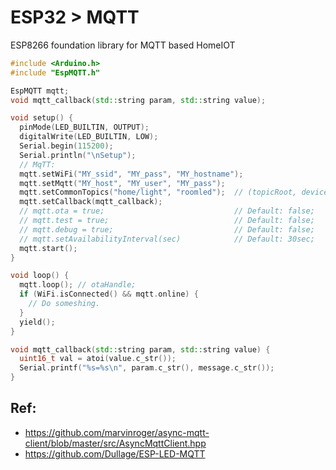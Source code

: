 # ESP32 > MQTT
ESP8266 foundation library for MQTT based HomeIOT

```cpp
#include <Arduino.h>
#include "EspMQTT.h"

EspMQTT mqtt;
void mqtt_callback(std::string param, std::string value);

void setup() {
  pinMode(LED_BUILTIN, OUTPUT);
  digitalWrite(LED_BUILTIN, LOW);
  Serial.begin(115200);
  Serial.println("\nSetup");
  // MqTT:
  mqtt.setWiFi("MY_ssid", "MY_pass", "MY_hostname");
  mqtt.setMqtt("MY_host", "MY_user", "MY_pass");
  mqtt.setCommonTopics("home/light", "roomled");  // (topicRoot, device)
  mqtt.setCallback(mqtt_callback);
  // mqtt.ota = true;                             // Default: false;
  // mqtt.test = true;                            // Default: false;
  // mqtt.debug = true;                           // Default: false;
  // mqtt.setAvailabilityInterval(sec)            // Default: 30sec;
  mqtt.start();
}

void loop() {
  mqtt.loop(); // otaHandle;
  if (WiFi.isConnected() && mqtt.online) {
    // Do someshing.
  }
  yield();
}

void mqtt_callback(std::string param, std::string value) {
  uint16_t val = atoi(value.c_str());
  Serial.printf("%s=%s\n", param.c_str(), message.c_str());
}
```

## Ref:
 * https://github.com/marvinroger/async-mqtt-client/blob/master/src/AsyncMqttClient.hpp
 * https://github.com/Dullage/ESP-LED-MQTT
